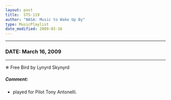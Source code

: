 ```yaml
---
layout: post
title:  STS-119
author: "NASA: Music to Wake Up By"
type: MusicPlaylist
date_modified: 2009-03-16
---
```


----
### DATE: March 16, 2009
----
✵ Free Bird by Lynyrd Skynyrd

##### Comment:
* played for Pilot Tony Antonelli.

